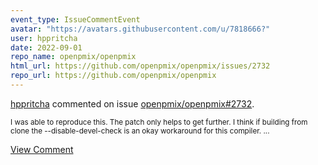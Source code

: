 ```yaml
---
event_type: IssueCommentEvent
avatar: "https://avatars.githubusercontent.com/u/7818666?"
user: hppritcha
date: 2022-09-01
repo_name: openpmix/openpmix
html_url: https://github.com/openpmix/openpmix/issues/2732
repo_url: https://github.com/openpmix/openpmix
---
```


<a href='https://github.com/hppritcha' target='_blank'>hppritcha</a> commented on issue <a href='https://github.com/openpmix/openpmix/issues/2732' target='_blank'>openpmix/openpmix#2732</a>.

<small>I was able to reproduce this.  The patch only helps to get further.  I think if building from clone the --disable-devel-check is an okay workaround for this compiler. ...</small>

<a href='https://github.com/openpmix/openpmix/issues/2732' target='_blank'>View Comment</a>